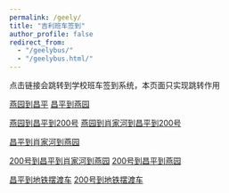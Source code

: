 ```yaml
---
permalink: /geely/
title: "吉利班车签到"
author_profile: false
redirect_from: 
  - "/geelybus/"
  - "/geelybus.html/"
---
```

点击链接会跳转到学校班车签到系统，本页面只实现跳转作用
  
<a href="https://process-443.w.pku.edu.cn/v2/reserve/m_signIn?id=39" class="btn">燕园到昌平</a>
<a href="https://process-443.w.pku.edu.cn/v2/reserve/m_signIn?id=44" class="btn">昌平到燕园</a>

<a href="https://process-443.w.pku.edu.cn/v2/reserve/m_signIn?id=42" class="btn">燕园到昌平到200号</a>
<a href="https://process-443.w.pku.edu.cn/v2/reserve/m_signIn?id=43" class="btn">燕园到肖家河到昌平到200号</a>

<a href="https://process-443.w.pku.edu.cn/v2/reserve/m_signIn?id=45" class="btn">昌平到肖家河到燕园</a>

<a href="https://process-443.w.pku.edu.cn/v2/reserve/m_signIn?id=46" class="btn">200号到昌平到肖家河到燕园</a>
<a href="https://process-443.w.pku.edu.cn/v2/reserve/m_signIn?id=47" class="btn">200号到昌平到燕园</a>

<a href="https://process-443.w.pku.edu.cn/v2/reserve/m_signIn?id=48" class="btn">昌平到地铁摆渡车</a>
<a href="https://process-443.w.pku.edu.cn/v2/reserve/m_signIn?id=49" class="btn">200号到地铁摆渡车</a>